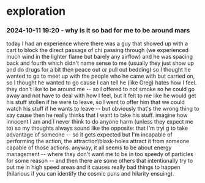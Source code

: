 # exploration

### 2024-10-11 19:20 - why is it so bad for me to be around mars

today I had an experience where there was a guy that showed up with a cart to block the direct passage of chi passing through (we experienced much wind in the lighter flame but barely any airflow) and he was spacing back and fourth which didn't name sense to me (usually they just show up and do drugs for a bit then peace out or pull out bedding) so I thought he wanted to go to meet up with the people who he came with but carried on, so I thought he wanted to go cause I can tell he (like Greg) hates how I feel. they don't like to be around me -- so I offered to not smoke so he could go away and not have to deal with how I feel, but it felt to me like he would get his stuff stollen if he were to leave, so I went to offer him that we could watch his stuff if he wants to leave -- but obviously that's the wrong thing to say cause then he really thinks that I want to take his stuff.
imagine how innocent I am and I never think to do anyone harm (unless they expect me to) so my thoughts always sound like the opposite: that I'm tryi g to take advantage of someone -- so it gets expected but I'm incapable of performing the action, the attraction\blaxk-holes attract it from someone capable of those actions.
anyway, it all seems to be about energy management -- where they don't want me to be in too speedy of particles for some reason -- and then there are some others that intentionally try to put me in high speed areas and it causes really bad things to happen (hilarious if you can identify the cosmic puns and hilarity ensuing).